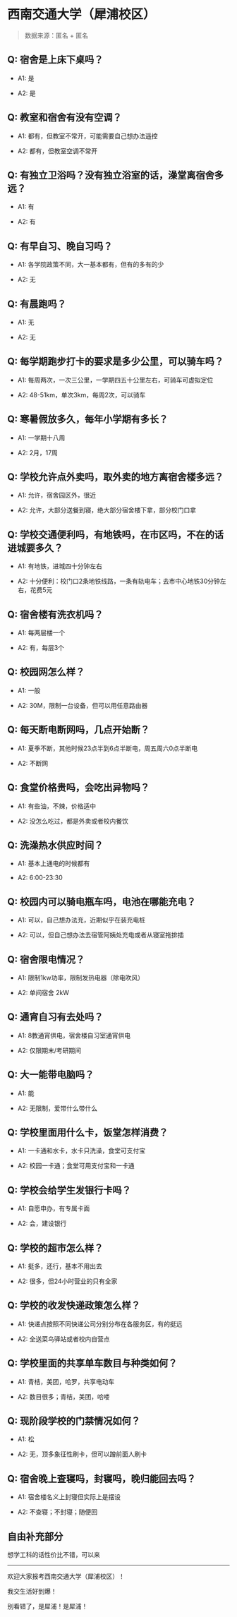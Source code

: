 # 西南交通大学（犀浦校区）

> 数据来源：匿名 + 匿名

## Q: 宿舍是上床下桌吗？

- A1: 是

- A2: 是

## Q: 教室和宿舍有没有空调？

- A1: 都有，但教室不常开，可能需要自己想办法遥控

- A2: 都有，但教室空调不常开

## Q: 有独立卫浴吗？没有独立浴室的话，澡堂离宿舍多远？

- A1: 有

- A2: 有

## Q: 有早自习、晚自习吗？

- A1: 各学院政策不同，大一基本都有，但有的多有的少

- A2: 无

## Q: 有晨跑吗？

- A1: 无

- A2: 无

## Q: 每学期跑步打卡的要求是多少公里，可以骑车吗？

- A1: 每周两次，一次三公里，一学期四五十公里左右，可骑车可虚拟定位

- A2: 48-51km，单次3km，每周2次，可以骑车

## Q: 寒暑假放多久，每年小学期有多长？

- A1: 一学期十八周

- A2: 2月，17周

## Q: 学校允许点外卖吗，取外卖的地方离宿舍楼多远？

- A1: 允许，宿舍园区外，很近

- A2: 允许，大部分送餐到寝，绝大部分宿舍楼下拿，部分校门口拿

## Q: 学校交通便利吗，有地铁吗，在市区吗，不在的话进城要多久？

- A1: 有地铁，进城四十分钟左右

- A2: 十分便利：校门口2条地铁线路，一条有轨电车；去市中心地铁30分钟左右，花费5元

## Q: 宿舍楼有洗衣机吗？

- A1: 每两层楼一个

- A2: 有，每层3个

## Q: 校园网怎么样？

- A1: 一般

- A2: 30M，限制一台设备，但可以用任意路由器

## Q: 每天断电断网吗，几点开始断？

- A1: 夏季不断，其他时候23点半到6点半断电，周五周六0点半断电

- A2: 不断网

## Q: 食堂价格贵吗，会吃出异物吗？

- A1: 有些油，不辣，价格适中

- A2: 没怎么吃过，都是外卖或者校内餐饮

## Q: 洗澡热水供应时间？

- A1: 基本上通电的时候都有

- A2: 6:00-23:30

## Q: 校园内可以骑电瓶车吗，电池在哪能充电？

- A1: 可以，自己想办法充，近期似乎在装充电桩

- A2: 可以，但自己想办法去宿管阿姨处充电或者从寝室拖排插

## Q: 宿舍限电情况？

- A1: 限制1kw功率，限制发热电器（除电吹风）

- A2: 单间宿舍 2kW

## Q: 通宵自习有去处吗？

- A1: 8教通宵供电，宿舍楼自习室通宵供电

- A2: 仅限期末/考研期间

## Q: 大一能带电脑吗？

- A1: 能

- A2: 无限制，爱带什么带什么

## Q: 学校里面用什么卡，饭堂怎样消费？

- A1: 一卡通和水卡，水卡只洗澡，食堂可支付宝

- A2: 校园一卡通；食堂可用支付宝和一卡通

## Q: 学校会给学生发银行卡吗？

- A1: 自愿申办，有专属卡面

- A2: 会，建设银行

## Q: 学校的超市怎么样？

- A1: 挺多，还行，基本不用出去

- A2: 很多，但24小时营业的只有全家

## Q: 学校的收发快递政策怎么样？

- A1: 快递点按照不同快递公司分别分布在各服务区，有的挺远

- A2: 全送菜鸟驿站或者校内自营点

## Q: 学校里面的共享单车数目与种类如何？

- A1: 青桔，美团，哈罗，共享电动车

- A2: 数目很多；青桔，美团，哈喽

## Q: 现阶段学校的门禁情况如何？

- A1: 松

- A2: 无，顶多象征性刷卡，但可以蹭前面人刷卡

## Q: 宿舍晚上查寝吗，封寝吗，晚归能回去吗？

- A1: 宿舍楼名义上封寝但实际上是摆设

- A2: 不查寝；不封寝；随便回

## 自由补充部分

想学工科的话性价比不错，可以来

***

欢迎大家报考西南交通大学（犀浦校区）！

我交生活好到爆！

别看错了，是犀浦！是犀浦！